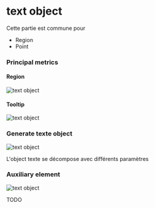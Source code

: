 


# text object


Cette partie est commune pour 

- Region
- Point




### Principal metrics


#### Region


![text object](coordinates/screen-region/textobject-principal-region.jpg)



#### Tooltip

![text object](coordinates/screen-region/textobject-principal-tooltips.jpg)




### Generate texte object

![text object](coordinates/screen-region/textobject-generate.jpg)


L'object texte se décompose avec différents paramètres



### Auxiliary element


![text object](coordinates/screen-region/textobject-auxiliary.jpg)


TODO


